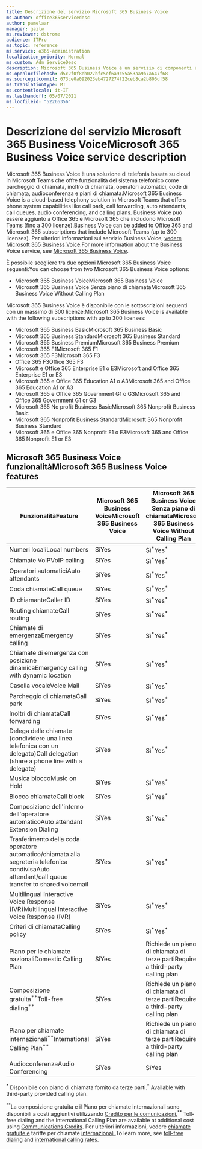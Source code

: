 ```yaml
---
title: Descrizione del servizio Microsoft 365 Business Voice
ms.author: office365servicedesc
author: pamelaar
manager: gailw
ms.reviewer: dstrome
audience: ITPro
ms.topic: reference
ms.service: o365-administration
localization_priority: Normal
ms.custom: Adm_ServiceDesc
description: Microsoft 365 Business Voice è un servizio di componenti aggiuntivi che consente di usare Microsoft Teams per le chiamate telefoniche. Questo combina sistema telefonico, piano per chiamate nazionali, SMS audioconferenza.
ms.openlocfilehash: d5c2f0f8eb027bfc5ef6a9c55a53aa9b7a647f68
ms.sourcegitcommit: 073ce0a092023eb4727274f22ceb8ca2b806df58
ms.translationtype: MT
ms.contentlocale: it-IT
ms.lasthandoff: 05/07/2021
ms.locfileid: "52266356"
---
```

# <a name="microsoft-365-business-voice-service-description"></a><span data-ttu-id="9c1b1-104">Descrizione del servizio Microsoft 365 Business Voice</span><span class="sxs-lookup"><span data-stu-id="9c1b1-104">Microsoft 365 Business Voice service description</span></span>

<span data-ttu-id="9c1b1-105">Microsoft 365 Business Voice è una soluzione di telefonia basata su cloud in Microsoft Teams che offre funzionalità del sistema telefonico come parcheggio di chiamata, inoltro di chiamata, operatori automatici, code di chiamata, audioconferenza e piani di chiamata.</span><span class="sxs-lookup"><span data-stu-id="9c1b1-105">Microsoft 365 Business Voice is a cloud-based telephony solution in Microsoft Teams that offers phone system capabilities like call park, call forwarding, auto attendants, call queues, audio conferencing, and calling plans.</span></span> <span data-ttu-id="9c1b1-106">Business Voice può essere aggiunto a Office 365 e Microsoft 365 che includono Microsoft Teams (fino a 300 licenze).</span><span class="sxs-lookup"><span data-stu-id="9c1b1-106">Business Voice can be added to Office 365 and Microsoft 365 subscriptions that include Microsoft Teams (up to 300 licenses).</span></span> <span data-ttu-id="9c1b1-107">Per ulteriori informazioni sul servizio Business Voice, [vedere Microsoft 365 Business Voice](/MicrosoftTeams/business-voice/whats-business-voice).</span><span class="sxs-lookup"><span data-stu-id="9c1b1-107">For more information about the Business Voice service, see [Microsoft 365 Business Voice](/MicrosoftTeams/business-voice/whats-business-voice).</span></span>

<span data-ttu-id="9c1b1-108">È possibile scegliere tra due opzioni Microsoft 365 Business Voice seguenti:</span><span class="sxs-lookup"><span data-stu-id="9c1b1-108">You can choose from two Microsoft 365 Business Voice options:</span></span>

- <span data-ttu-id="9c1b1-109">Microsoft 365 Business Voice</span><span class="sxs-lookup"><span data-stu-id="9c1b1-109">Microsoft 365 Business Voice</span></span>
- <span data-ttu-id="9c1b1-110">Microsoft 365 Business Voice Senza piano di chiamata</span><span class="sxs-lookup"><span data-stu-id="9c1b1-110">Microsoft 365 Business Voice Without Calling Plan</span></span>

<span data-ttu-id="9c1b1-111">Microsoft 365 Business Voice è disponibile con le sottoscrizioni seguenti con un massimo di 300 licenze:</span><span class="sxs-lookup"><span data-stu-id="9c1b1-111">Microsoft 365 Business Voice is available with the following subscriptions with up to 300 licenses:</span></span>

- <span data-ttu-id="9c1b1-112">Microsoft 365 Business Basic</span><span class="sxs-lookup"><span data-stu-id="9c1b1-112">Microsoft 365 Business Basic</span></span>
- <span data-ttu-id="9c1b1-113">Microsoft 365 Business Standard</span><span class="sxs-lookup"><span data-stu-id="9c1b1-113">Microsoft 365 Business Standard</span></span>
- <span data-ttu-id="9c1b1-114">Microsoft 365 Business Premium</span><span class="sxs-lookup"><span data-stu-id="9c1b1-114">Microsoft 365 Business Premium</span></span>
- <span data-ttu-id="9c1b1-115">Microsoft 365 F1</span><span class="sxs-lookup"><span data-stu-id="9c1b1-115">Microsoft 365 F1</span></span>
- <span data-ttu-id="9c1b1-116">Microsoft 365 F3</span><span class="sxs-lookup"><span data-stu-id="9c1b1-116">Microsoft 365 F3</span></span>
- <span data-ttu-id="9c1b1-117">Office 365 F3</span><span class="sxs-lookup"><span data-stu-id="9c1b1-117">Office 365 F3</span></span>
- <span data-ttu-id="9c1b1-118">Microsoft e Office 365 Enterprise E1 o E3</span><span class="sxs-lookup"><span data-stu-id="9c1b1-118">Microsoft and Office 365 Enterprise E1 or E3</span></span>
- <span data-ttu-id="9c1b1-119">Microsoft 365 e Office 365 Education A1 o A3</span><span class="sxs-lookup"><span data-stu-id="9c1b1-119">Microsoft 365 and Office 365 Education A1 or A3</span></span>
- <span data-ttu-id="9c1b1-120">Microsoft 365 e Office 365 Government G1 o G3</span><span class="sxs-lookup"><span data-stu-id="9c1b1-120">Microsoft 365 and Office 365 Government G1 or G3</span></span>
- <span data-ttu-id="9c1b1-121">Microsoft 365 No profit Business Basic</span><span class="sxs-lookup"><span data-stu-id="9c1b1-121">Microsoft 365 Nonprofit Business Basic</span></span>
- <span data-ttu-id="9c1b1-122">Microsoft 365 Nonprofit Business Standard</span><span class="sxs-lookup"><span data-stu-id="9c1b1-122">Microsoft 365 Nonprofit Business Standard</span></span>
- <span data-ttu-id="9c1b1-123">Microsoft 365 e Office 365 Nonprofit E1 o E3</span><span class="sxs-lookup"><span data-stu-id="9c1b1-123">Microsoft 365 and Office 365 Nonprofit E1 or E3</span></span>

## <a name="microsoft-365-business-voice-features"></a><span data-ttu-id="9c1b1-124">Microsoft 365 Business Voice funzionalità</span><span class="sxs-lookup"><span data-stu-id="9c1b1-124">Microsoft 365 Business Voice features</span></span>

| <span data-ttu-id="9c1b1-125">Funzionalità</span><span class="sxs-lookup"><span data-stu-id="9c1b1-125">Feature</span></span> | <span data-ttu-id="9c1b1-126">Microsoft 365 Business Voice</span><span class="sxs-lookup"><span data-stu-id="9c1b1-126">Microsoft 365 Business Voice</span></span> | <span data-ttu-id="9c1b1-127">Microsoft 365 Business Voice Senza piano di chiamata</span><span class="sxs-lookup"><span data-stu-id="9c1b1-127">Microsoft 365 Business Voice Without Calling Plan</span></span> |
|--------------------------------------------------------|------------------------------|---------------------------------------------------|
| <span data-ttu-id="9c1b1-128">Numeri locali</span><span class="sxs-lookup"><span data-stu-id="9c1b1-128">Local numbers</span></span> | <span data-ttu-id="9c1b1-129">Sì</span><span class="sxs-lookup"><span data-stu-id="9c1b1-129">Yes</span></span> | <span data-ttu-id="9c1b1-130">Sì<sup>\*</sup></span><span class="sxs-lookup"><span data-stu-id="9c1b1-130">Yes<sup>\*</sup></span></span> |
| <span data-ttu-id="9c1b1-131">Chiamate VoIP</span><span class="sxs-lookup"><span data-stu-id="9c1b1-131">VoIP calling</span></span> | <span data-ttu-id="9c1b1-132">Sì</span><span class="sxs-lookup"><span data-stu-id="9c1b1-132">Yes</span></span> | <span data-ttu-id="9c1b1-133">Sì<sup>\*</sup></span><span class="sxs-lookup"><span data-stu-id="9c1b1-133">Yes<sup>\*</sup></span></span> |
| <span data-ttu-id="9c1b1-134">Operatori automatici</span><span class="sxs-lookup"><span data-stu-id="9c1b1-134">Auto attendants</span></span> | <span data-ttu-id="9c1b1-135">Sì</span><span class="sxs-lookup"><span data-stu-id="9c1b1-135">Yes</span></span> | <span data-ttu-id="9c1b1-136">Sì<sup>\*</sup></span><span class="sxs-lookup"><span data-stu-id="9c1b1-136">Yes<sup>\*</sup></span></span> |
| <span data-ttu-id="9c1b1-137">Coda chiamate</span><span class="sxs-lookup"><span data-stu-id="9c1b1-137">Call queue</span></span> | <span data-ttu-id="9c1b1-138">Sì</span><span class="sxs-lookup"><span data-stu-id="9c1b1-138">Yes</span></span> | <span data-ttu-id="9c1b1-139">Sì<sup>\*</sup></span><span class="sxs-lookup"><span data-stu-id="9c1b1-139">Yes<sup>\*</sup></span></span> |
| <span data-ttu-id="9c1b1-140">ID chiamante</span><span class="sxs-lookup"><span data-stu-id="9c1b1-140">Caller ID</span></span> | <span data-ttu-id="9c1b1-141">Sì</span><span class="sxs-lookup"><span data-stu-id="9c1b1-141">Yes</span></span> | <span data-ttu-id="9c1b1-142">Sì<sup>\*</sup></span><span class="sxs-lookup"><span data-stu-id="9c1b1-142">Yes<sup>\*</sup></span></span> |
| <span data-ttu-id="9c1b1-143">Routing chiamate</span><span class="sxs-lookup"><span data-stu-id="9c1b1-143">Call routing</span></span> | <span data-ttu-id="9c1b1-144">Sì</span><span class="sxs-lookup"><span data-stu-id="9c1b1-144">Yes</span></span> | <span data-ttu-id="9c1b1-145">Sì<sup>\*</sup></span><span class="sxs-lookup"><span data-stu-id="9c1b1-145">Yes<sup>\*</sup></span></span> |
| <span data-ttu-id="9c1b1-146">Chiamate di emergenza</span><span class="sxs-lookup"><span data-stu-id="9c1b1-146">Emergency calling</span></span> | <span data-ttu-id="9c1b1-147">Sì</span><span class="sxs-lookup"><span data-stu-id="9c1b1-147">Yes</span></span> | <span data-ttu-id="9c1b1-148">Sì<sup>\*</sup></span><span class="sxs-lookup"><span data-stu-id="9c1b1-148">Yes<sup>\*</sup></span></span> |
| <span data-ttu-id="9c1b1-149">Chiamate di emergenza con posizione dinamica</span><span class="sxs-lookup"><span data-stu-id="9c1b1-149">Emergency calling with dynamic location</span></span> | <span data-ttu-id="9c1b1-150">Sì</span><span class="sxs-lookup"><span data-stu-id="9c1b1-150">Yes</span></span> | <span data-ttu-id="9c1b1-151">Sì<sup>\*</sup></span><span class="sxs-lookup"><span data-stu-id="9c1b1-151">Yes<sup>\*</sup></span></span> |
| <span data-ttu-id="9c1b1-152">Casella vocale</span><span class="sxs-lookup"><span data-stu-id="9c1b1-152">Voice Mail</span></span> | <span data-ttu-id="9c1b1-153">Sì</span><span class="sxs-lookup"><span data-stu-id="9c1b1-153">Yes</span></span> | <span data-ttu-id="9c1b1-154">Sì<sup>\*</sup></span><span class="sxs-lookup"><span data-stu-id="9c1b1-154">Yes<sup>\*</sup></span></span> |
| <span data-ttu-id="9c1b1-155">Parcheggio di chiamata</span><span class="sxs-lookup"><span data-stu-id="9c1b1-155">Call park</span></span> | <span data-ttu-id="9c1b1-156">Sì</span><span class="sxs-lookup"><span data-stu-id="9c1b1-156">Yes</span></span> | <span data-ttu-id="9c1b1-157">Sì<sup>\*</sup></span><span class="sxs-lookup"><span data-stu-id="9c1b1-157">Yes<sup>\*</sup></span></span> |
| <span data-ttu-id="9c1b1-158">Inoltri di chiamata</span><span class="sxs-lookup"><span data-stu-id="9c1b1-158">Call forwarding</span></span> | <span data-ttu-id="9c1b1-159">Sì</span><span class="sxs-lookup"><span data-stu-id="9c1b1-159">Yes</span></span> | <span data-ttu-id="9c1b1-160">Sì<sup>\*</sup></span><span class="sxs-lookup"><span data-stu-id="9c1b1-160">Yes<sup>\*</sup></span></span> |
| <span data-ttu-id="9c1b1-161">Delega delle chiamate (condividere una linea telefonica con un delegato)</span><span class="sxs-lookup"><span data-stu-id="9c1b1-161">Call delegation (share a phone line with a delegate)</span></span> | <span data-ttu-id="9c1b1-162">Sì</span><span class="sxs-lookup"><span data-stu-id="9c1b1-162">Yes</span></span> | <span data-ttu-id="9c1b1-163">Sì<sup>\*</sup></span><span class="sxs-lookup"><span data-stu-id="9c1b1-163">Yes<sup>\*</sup></span></span> |
| <span data-ttu-id="9c1b1-164">Musica blocco</span><span class="sxs-lookup"><span data-stu-id="9c1b1-164">Music on Hold</span></span> | <span data-ttu-id="9c1b1-165">Sì</span><span class="sxs-lookup"><span data-stu-id="9c1b1-165">Yes</span></span> | <span data-ttu-id="9c1b1-166">Sì<sup>\*</sup></span><span class="sxs-lookup"><span data-stu-id="9c1b1-166">Yes<sup>\*</sup></span></span> |
| <span data-ttu-id="9c1b1-167">Blocco chiamate</span><span class="sxs-lookup"><span data-stu-id="9c1b1-167">Call block</span></span> | <span data-ttu-id="9c1b1-168">Sì</span><span class="sxs-lookup"><span data-stu-id="9c1b1-168">Yes</span></span> | <span data-ttu-id="9c1b1-169">Sì<sup>\*</sup></span><span class="sxs-lookup"><span data-stu-id="9c1b1-169">Yes<sup>\*</sup></span></span> |
| <span data-ttu-id="9c1b1-170">Composizione dell'interno dell'operatore automatico</span><span class="sxs-lookup"><span data-stu-id="9c1b1-170">Auto attendant Extension Dialing</span></span> | <span data-ttu-id="9c1b1-171">Sì</span><span class="sxs-lookup"><span data-stu-id="9c1b1-171">Yes</span></span> | <span data-ttu-id="9c1b1-172">Sì<sup>\*</sup></span><span class="sxs-lookup"><span data-stu-id="9c1b1-172">Yes<sup>\*</sup></span></span> |
| <span data-ttu-id="9c1b1-173">Trasferimento della coda operatore automatico/chiamata alla segreteria telefonica condivisa</span><span class="sxs-lookup"><span data-stu-id="9c1b1-173">Auto attendant/call queue transfer to shared voicemail</span></span> | <span data-ttu-id="9c1b1-174">Sì</span><span class="sxs-lookup"><span data-stu-id="9c1b1-174">Yes</span></span> | <span data-ttu-id="9c1b1-175">Sì<sup>\*</sup></span><span class="sxs-lookup"><span data-stu-id="9c1b1-175">Yes<sup>\*</sup></span></span> |
| <span data-ttu-id="9c1b1-176">Multilingual Interactive Voice Response (IVR)</span><span class="sxs-lookup"><span data-stu-id="9c1b1-176">Multilingual Interactive Voice Response (IVR)</span></span> | <span data-ttu-id="9c1b1-177">Sì</span><span class="sxs-lookup"><span data-stu-id="9c1b1-177">Yes</span></span> | <span data-ttu-id="9c1b1-178">Sì<sup>\*</sup></span><span class="sxs-lookup"><span data-stu-id="9c1b1-178">Yes<sup>\*</sup></span></span> |
| <span data-ttu-id="9c1b1-179">Criteri di chiamata</span><span class="sxs-lookup"><span data-stu-id="9c1b1-179">Calling policy</span></span> | <span data-ttu-id="9c1b1-180">Sì</span><span class="sxs-lookup"><span data-stu-id="9c1b1-180">Yes</span></span> | <span data-ttu-id="9c1b1-181">Sì<sup>\*</sup></span><span class="sxs-lookup"><span data-stu-id="9c1b1-181">Yes<sup>\*</sup></span></span> |
| <span data-ttu-id="9c1b1-182">Piano per le chiamate nazionali</span><span class="sxs-lookup"><span data-stu-id="9c1b1-182">Domestic Calling Plan</span></span> | <span data-ttu-id="9c1b1-183">Sì</span><span class="sxs-lookup"><span data-stu-id="9c1b1-183">Yes</span></span> | <span data-ttu-id="9c1b1-184">Richiede un piano di chiamata di terze parti</span><span class="sxs-lookup"><span data-stu-id="9c1b1-184">Requires a third-party calling plan</span></span> |
| <span data-ttu-id="9c1b1-185">Composizione gratuita<sup>\*\*</sup></span><span class="sxs-lookup"><span data-stu-id="9c1b1-185">Toll-free dialing<sup>\*\*</sup></span></span> | <span data-ttu-id="9c1b1-186">Sì</span><span class="sxs-lookup"><span data-stu-id="9c1b1-186">Yes</span></span> | <span data-ttu-id="9c1b1-187">Richiede un piano di chiamata di terze parti</span><span class="sxs-lookup"><span data-stu-id="9c1b1-187">Requires a third-party calling plan</span></span> |
| <span data-ttu-id="9c1b1-188">Piano per chiamate internazionali<sup>\*\*</sup></span><span class="sxs-lookup"><span data-stu-id="9c1b1-188">International Calling Plan<sup>\*\*</sup></span></span> | <span data-ttu-id="9c1b1-189">Sì</span><span class="sxs-lookup"><span data-stu-id="9c1b1-189">Yes</span></span> | <span data-ttu-id="9c1b1-190">Richiede un piano di chiamata di terze parti</span><span class="sxs-lookup"><span data-stu-id="9c1b1-190">Requires a third-party calling plan</span></span> |
| <span data-ttu-id="9c1b1-191">Audioconferenza</span><span class="sxs-lookup"><span data-stu-id="9c1b1-191">Audio Conferencing</span></span> | <span data-ttu-id="9c1b1-192">Sì</span><span class="sxs-lookup"><span data-stu-id="9c1b1-192">Yes</span></span> | <span data-ttu-id="9c1b1-193">Sì</span><span class="sxs-lookup"><span data-stu-id="9c1b1-193">Yes</span></span> |

<span data-ttu-id="9c1b1-194"><sup>\*</sup> Disponibile con piano di chiamata fornito da terze parti.</span><span class="sxs-lookup"><span data-stu-id="9c1b1-194"><sup>\*</sup> Available with third-party provided calling plan.</span></span>

<span data-ttu-id="9c1b1-195"><sup>\*\*</sup>La composizione gratuita e il Piano per chiamate internazionali sono disponibili a costi aggiuntivi utilizzando [Credito per le comunicazioni.](/microsoftteams/what-are-communications-credits)</span><span class="sxs-lookup"><span data-stu-id="9c1b1-195"><sup>\*\*</sup> Toll-free dialing and the International Calling Plan are available at additional cost using [Communications Credits](/microsoftteams/what-are-communications-credits).</span></span> <span data-ttu-id="9c1b1-196">Per ulteriori informazioni, vedere [chiamate gratuite e](/microsoftteams/toll-free-dialing-limitations-and-restrictions) tariffe per chiamate [internazionali.](https://www.microsoft.com/microsoft-365/microsoft-teams/voice-calling?rtc=1#ow-download-rates)</span><span class="sxs-lookup"><span data-stu-id="9c1b1-196">To learn more, see [toll-free dialing](/microsoftteams/toll-free-dialing-limitations-and-restrictions) and [international calling rates](https://www.microsoft.com/microsoft-365/microsoft-teams/voice-calling?rtc=1#ow-download-rates).</span></span>
